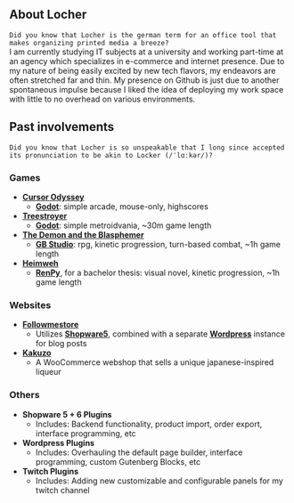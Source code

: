 ## About Locher 
```Did you know that Locher is the german term for an office tool that makes organizing printed media a breeze?```  
I am currently studying IT subjects at a university and working part-time at an agency which specializes in e-commerce and internet presence. Due to my nature of being easily excited by new tech flavors, my endeavors are often stretched far and thin. My presence on Github is just due to another spontaneous impulse because I liked the idea of deploying my work space with little to no overhead on various environments.

## Past involvements
```Did you know that Locher is so unspeakable that I long since accepted its pronunciation to be akin to Locker (/ˈlɑːkər/)?```  
### Games
* [**Cursor Odyssey**](https://locher.itch.io/cursor-odyssey)
  * [**Godot**](https://godotengine.org/): simple arcade, mouse-only, highscores
* [**Treestroyer**](https://www.hdm-stuttgart.de/stage/projekt_detail/projekt_details?projekt_ID=3341)
  * [**Godot**](https://godotengine.org/): simple metroidvania, ~30m game length
* [**The Demon and the Blasphemer**](https://locher.itch.io/the-demon-and-the-blasphemer)
  * [**GB Studio**](https://www.gbstudio.dev/): rpg, kinetic progression, turn-based combat, ~1h game length
* [**Heimweh**](https://github.com/locherunderscore/Heimweh)
  * [**RenPy**](https://www.renpy.org/), for a bachelor thesis: visual novel, kinetic progression, ~1h game length
### Websites
* [**Followmestore**](https://followmestore.de/)
  * Utilizes [**Shopware5**](https://www.shopware.com/), combined with a separate [**Wordpress**](https://wordpress.com/) instance for blog posts
* [**Kakuzo**](https://kakuzo.de)
  * A WooCommerce webshop that sells a unique japanese-inspired liqueur

### Others
* **Shopware 5 + 6 Plugins**
  * Includes: Backend functionality, product import, order export, interface programming, etc
* **Wordpress Plugins**
  * Includes: Overhauling the default page builder, interface programming, custom Gutenberg Blocks, etc
* **Twitch Plugins**
  * Includes: Adding new customizable and configurable panels for my twitch channel
